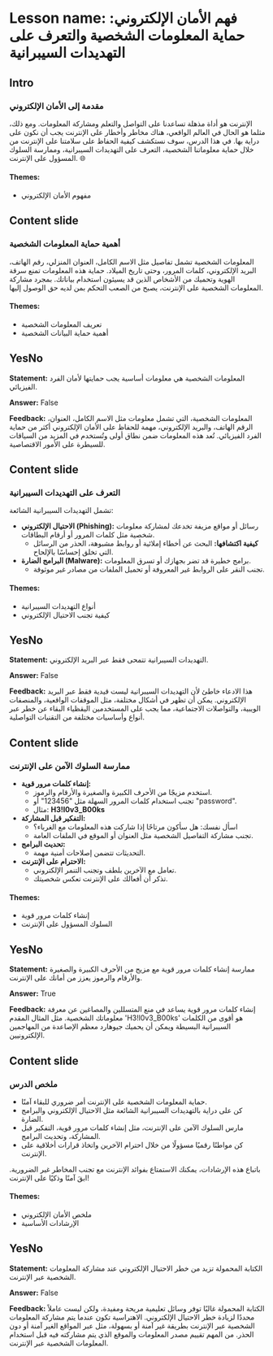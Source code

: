 # Lesson name: فهم الأمان الإلكتروني: حماية المعلومات الشخصية والتعرف على التهديدات السيبرانية

## Intro

### مقدمة إلى الأمان الإلكتروني

الإنترنت هو أداة مذهلة تساعدنا على التواصل والتعلم ومشاركة المعلومات. ومع ذلك، مثلما هو الحال في العالم الواقعي، هناك مخاطر وأخطار على الإنترنت يجب أن نكون على دراية بها. في هذا الدرس، سوف نستكشف كيفية الحفاظ على سلامتنا على الإنترنت من خلال حماية معلوماتنا الشخصية، التعرف على التهديدات السيبرانية، وممارسة السلوك المسؤول على الإنترنت. 🌐

#### **Themes:**
- مفهوم الأمان الإلكتروني

## Content slide

### أهمية حماية المعلومات الشخصية

المعلومات الشخصية تشمل تفاصيل مثل الاسم الكامل، العنوان المنزلي، رقم الهاتف، البريد الإلكتروني، كلمات المرور، وحتى تاريخ الميلاد. حماية هذه المعلومات تمنع سرقة الهوية وتحميك من الأشخاص الذين قد يسيئون استخدام بياناتك. بمجرد مشاركة المعلومات الشخصية على الإنترنت، يصبح من الصعب التحكم بمن لديه حق الوصول إليها.

#### **Themes:**
- تعريف المعلومات الشخصية
- أهمية حماية البيانات الشخصية

## YesNo

**Statement:** المعلومات الشخصية هي معلومات أساسية يجب حمايتها لأمان الفرد الفيزيائي.

**Answer:** False

**Feedback:**
المعلومات الشخصية، التي تشمل معلومات مثل الاسم الكامل، العنوان، الرقم الهاتف، والبريد الإلكتروني، مهمة للحفاظ على الأمان الإلكتروني أكثر من حماية الفرد الفيزيائي. تُعد هذه المعلومات ضمن نطاق أولى وتُستخدم في المزيد من السياقات للسيطرة على الأمور الاقتصاصية.


## Content slide

### التعرف على التهديدات السيبرانية

تشمل التهديدات السيبرانية الشائعة: 
- **الاحتيال الإلكتروني (Phishing):** رسائل أو مواقع مزيفة تخدعك لمشاركة معلومات شخصية مثل كلمات المرور أو أرقام البطاقات.
  - **كيفية اكتشافها:** البحث عن أخطاء إملائية أو روابط مشبوهة، الحذر من الرسائل التي تخلق إحساسًا بالإلحاح.
- **البرامج الضارة (Malware):** برامج خطيرة قد تضر بجهازك أو تسرق المعلومات.
  - تجنب النقر على الروابط غير المعروفة أو تحميل الملفات من مصادر غير موثوقة.

#### **Themes:**
- أنواع التهديدات السيبرانية
- كيفية تجنب الاحتيال الإلكتروني

## YesNo

**Statement:** التهديدات السيبرانية تتمحى فقط عبر البريد الإلكتروني.

**Answer:** False

**Feedback:**
هذا الادعاء خاطئ لأن التهديدات السيبرانية ليست قيدية فقط عبر البريد الإلكتروني. يمكن أن تظهر في أشكال مختلفة، مثل الموقفات الواقعية، والمنصفات الويبية، والتواصلات الاجتماعية، مما يجب على المستخدمين اليقظياء البقاء عن خطر عبر أنواع وأساسيات مختلفة من التقنيات التواصلية.


## Content slide

### ممارسة السلوك الآمن على الإنترنت

- **إنشاء كلمات مرور قوية:**
  - استخدم مزيجًا من الأحرف الكبيرة والصغيرة والأرقام والرموز.
  - تجنب استخدام كلمات المرور السهلة مثل "123456" أو "password".
  - مثال: **H3!l0v3_B00ks**
- **التفكير قبل المشاركة:**
  - اسأل نفسك: هل سأكون مرتاحًا إذا شاركت هذه المعلومات مع الغرباء؟
  - تجنب مشاركة التفاصيل الشخصية مثل العنوان أو الموقع في الملفات العامة.
- **تحديث البرامج:**
  - التحديثات تتضمن إصلاحات أمنية مهمة.
- **الاحترام على الإنترنت:**
  - تعامل مع الآخرين بلطف وتجنب التنمر الإلكتروني.
  - تذكر أن أفعالك على الإنترنت تعكس شخصيتك.

#### **Themes:**
- إنشاء كلمات مرور قوية
- السلوك المسؤول على الإنترنت

## YesNo

**Statement:** ممارسة إنشاء كلمات مرور قوية مع مزيج من الأحرف الكبيرة والصغيرة والأرقام والرموز يعزز من أمانك على الإنترنت.

**Answer:** True

**Feedback:**
إنشاء كلمات مرور قوية يساعد في منع المتسللين والمصاغين عن معرفة معلوماتك الشخصية. مثل المثال المقدم 'H3!l0v3_B00ks' هو أقوى من الكلمات السيبرانية البسيطة ويمكن أن يحميك جيوهارد معظم الإصاعدة من المهاجمين الإلكترونيين.


## Content slide

### ملخص الدرس

- حماية المعلومات الشخصية على الإنترنت أمر ضروري للبقاء آمنًا.
- كن على دراية بالتهديدات السيبرانية الشائعة مثل الاحتيال الإلكتروني والبرامج الضارة.
- مارس السلوك الآمن على الإنترنت، مثل إنشاء كلمات مرور قوية، التفكير قبل المشاركة، وتحديث البرامج.
- كن مواطنًا رقميًا مسؤولًا من خلال احترام الآخرين واتخاذ قرارات أخلاقية على الإنترنت.

باتباع هذه الإرشادات، يمكنك الاستمتاع بفوائد الإنترنت مع تجنب المخاطر غير الضرورية. ابقَ آمنًا وذكيًا على الإنترنت!

#### **Themes:**
- ملخص الأمان الإلكتروني
- الإرشادات الأساسية

## YesNo

**Statement:** الكتابة المحمولة تزيد من خطر الاحتيال الإلكتروني عند مشاركة المعلومات الشخصية عبر الإنترنت.

**Answer:** False

**Feedback:**
الكتابة المحمولة غالبًا توفر وسائل تعليمية مريحة ومفيدة، ولكن ليست عاملاً محددًا لزيادة خطر الاحتيال الإلكتروني. الاهتراسية تكون عندما يتم مشاركة المعلومات الشخصية عبر الإنترنت بطريقة غير آمنة أو بسهولة، مثل عبر المواقع الغير آمنة أو دون الحذر. من المهم تقييم مصدر المعلومات والموقع الذي يتم مشاركته فيه قبل استخدام المعلومات الشخصية عبر الإنترنت.

